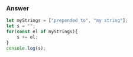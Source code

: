 ### Answer

```js
let myStrings = ["prepended to", "my string"];
let s = "";
for(const el of myStrings){
    s += el;
}
console.log(s);
```
